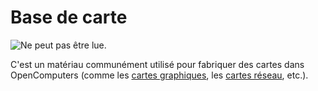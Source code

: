 # Base de carte

![Ne peut pas être lue.](oredict:opencomputers:materialCard)

C'est un matériau communément utilisé pour fabriquer des cartes dans OpenComputers (comme les  [cartes graphiques](graphicsCard1.md), les [cartes réseau](lanCard.md), etc.).

